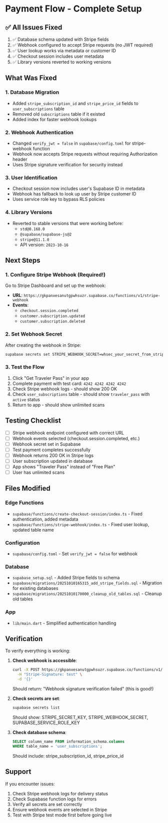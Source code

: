 # Payment Flow - Complete Setup

## ✅ All Issues Fixed

1. ✅ Database schema updated with Stripe fields
2. ✅ Webhook configured to accept Stripe requests (no JWT required)
3. ✅ User lookup works via metadata or customer ID
4. ✅ Checkout session includes user metadata
5. ✅ Library versions reverted to working versions

## What Was Fixed

### 1. Database Migration

- Added `stripe_subscription_id` and `stripe_price_id` fields to `user_subscriptions` table
- Removed old `subscriptions` table if it existed
- Added index for faster webhook lookups

### 2. Webhook Authentication

- Changed `verify_jwt = false` in `supabase/config.toml` for stripe-webhook function
- Webhook now accepts Stripe requests without requiring Authorization header
- Uses Stripe signature verification for security instead

### 3. User Identification

- Checkout session now includes user's Supabase ID in metadata
- Webhook has fallback to look up user by Stripe customer ID
- Uses service role key to bypass RLS policies

### 4. Library Versions

- Reverted to stable versions that were working before:
  - `std@0.168.0`
  - `@supabase/supabase-js@2`
  - `stripe@11.1.0`
  - API version: `2023-10-16`

## Next Steps

### 1. Configure Stripe Webhook (Required!)

Go to Stripe Dashboard and set up the webhook:

- **URL**: `https://gkpanxesanutgpwhsuzr.supabase.co/functions/v1/stripe-webhook`
- **Events**:
  - `checkout.session.completed`
  - `customer.subscription.updated`
  - `customer.subscription.deleted`

### 2. Set Webhook Secret

After creating the webhook in Stripe:

```bash
supabase secrets set STRIPE_WEBHOOK_SECRET=whsec_your_secret_from_stripe
```

### 3. Test the Flow

1. Click "Get Traveler Pass" in your app
2. Complete payment with test card: `4242 4242 4242 4242`
3. Check Stripe webhook logs - should show 200 OK
4. Check `user_subscriptions` table - should show `traveler_pass` with `active` status
5. Return to app - should show unlimited scans

## Testing Checklist

- [ ] Stripe webhook endpoint configured with correct URL
- [ ] Webhook events selected (checkout.session.completed, etc.)
- [ ] Webhook secret set in Supabase
- [ ] Test payment completes successfully
- [ ] Webhook returns 200 OK in Stripe logs
- [ ] User subscription updated in database
- [ ] App shows "Traveler Pass" instead of "Free Plan"
- [ ] User has unlimited scans

## Files Modified

### Edge Functions

- `supabase/functions/create-checkout-session/index.ts` - Fixed authentication, added metadata
- `supabase/functions/stripe-webhook/index.ts` - Fixed user lookup, updated table name

### Configuration

- `supabase/config.toml` - Set `verify_jwt = false` for webhook

### Database

- `supabase_setup.sql` - Added Stripe fields to schema
- `supabase/migrations/20251010165315_add_stripe_fields.sql` - Migration for existing databases
- `supabase/migrations/20251010170000_cleanup_old_tables.sql` - Cleanup old tables

### App

- `lib/main.dart` - Simplified authentication handling

## Verification

To verify everything is working:

1. **Check webhook is accessible**:

   ```bash
   curl -X POST https://gkpanxesanutgpwhsuzr.supabase.co/functions/v1/stripe-webhook \
     -H "Stripe-Signature: test" \
     -d '{}'
   ```

   Should return: "Webhook signature verification failed" (this is good!)

2. **Check secrets are set**:

   ```bash
   supabase secrets list
   ```

   Should show: STRIPE_SECRET_KEY, STRIPE_WEBHOOK_SECRET, SUPABASE_SERVICE_ROLE_KEY

3. **Check database schema**:
   ```sql
   SELECT column_name FROM information_schema.columns
   WHERE table_name = 'user_subscriptions';
   ```
   Should include: stripe_subscription_id, stripe_price_id

## Support

If you encounter issues:

1. Check Stripe webhook logs for delivery status
2. Check Supabase function logs for errors
3. Verify all secrets are set correctly
4. Ensure webhook events are selected in Stripe
5. Test with Stripe test mode first before going live
